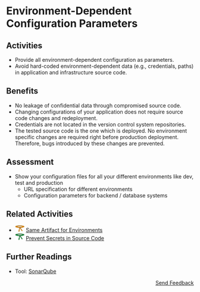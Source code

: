 # Environment-Dependent Configuration Parameters

## Activities

- Provide all environment-dependent configuration as parameters.
- Avoid hard-coded environment-dependent data (e.g., credentials, paths) in application and infrastructure source code.

## Benefits

- No leakage of confidential data through compromised source code.
- Changing configurations of your application does not require source code changes and redeployment.
- Credentials are not located in the version control system repositories.
- The tested source code is the one which is deployed. No environment specific changes are required right before production deployment. Therefore, bugs introduced by these changes are prevented.

## Assessment

- Show your configuration files for all your different environments like dev, test and production
  - URL specification for different environments
  - Configuration parameters for backend / database systems

## Related Activities

- [<img src="https://raw.githubusercontent.com/AppSecure-nrw/security-belts/assets/belt-img/03_security-belt-orange.svg" width="25" />](#) [Same Artifact for Environments](../orange/same-artifact-for-environments.md)
- [<img src="https://raw.githubusercontent.com/AppSecure-nrw/security-belts/assets/belt-img/04_security-belt-green.svg" width="25" />](#) [Prevent Secrets in Source Code](../green/prevent-secrets-in-source-code.md)

## Further Readings

- Tool: [SonarQube](https://www.sonarqube.org/)

<p align="right"><a href="https://www.surveymonkey.de/r/MNWNVRB">Send Feedback</a></p>
